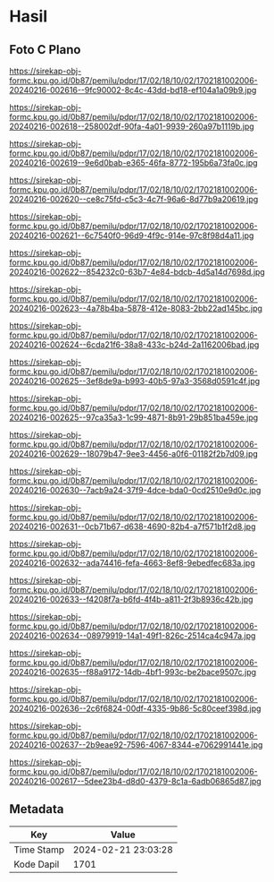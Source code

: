 # Hasil

## Foto C Plano

https://sirekap-obj-formc.kpu.go.id/0b87/pemilu/pdpr/17/02/18/10/02/1702181002006-20240216-002616--9fc90002-8c4c-43dd-bd18-ef104a1a09b9.jpg

https://sirekap-obj-formc.kpu.go.id/0b87/pemilu/pdpr/17/02/18/10/02/1702181002006-20240216-002618--258002df-90fa-4a01-9939-260a97b1119b.jpg

https://sirekap-obj-formc.kpu.go.id/0b87/pemilu/pdpr/17/02/18/10/02/1702181002006-20240216-002619--9e6d0bab-e365-46fa-8772-195b6a73fa0c.jpg

https://sirekap-obj-formc.kpu.go.id/0b87/pemilu/pdpr/17/02/18/10/02/1702181002006-20240216-002620--ce8c75fd-c5c3-4c7f-96a6-8d77b9a20619.jpg

https://sirekap-obj-formc.kpu.go.id/0b87/pemilu/pdpr/17/02/18/10/02/1702181002006-20240216-002621--6c7540f0-96d9-4f9c-914e-97c8f98d4a11.jpg

https://sirekap-obj-formc.kpu.go.id/0b87/pemilu/pdpr/17/02/18/10/02/1702181002006-20240216-002622--854232c0-63b7-4e84-bdcb-4d5a14d7698d.jpg

https://sirekap-obj-formc.kpu.go.id/0b87/pemilu/pdpr/17/02/18/10/02/1702181002006-20240216-002623--4a78b4ba-5878-412e-8083-2bb22ad145bc.jpg

https://sirekap-obj-formc.kpu.go.id/0b87/pemilu/pdpr/17/02/18/10/02/1702181002006-20240216-002624--6cda21f6-38a8-433c-b24d-2a1162006bad.jpg

https://sirekap-obj-formc.kpu.go.id/0b87/pemilu/pdpr/17/02/18/10/02/1702181002006-20240216-002625--3ef8de9a-b993-40b5-97a3-3568d0591c4f.jpg

https://sirekap-obj-formc.kpu.go.id/0b87/pemilu/pdpr/17/02/18/10/02/1702181002006-20240216-002625--97ca35a3-1c99-4871-8b91-29b851ba459e.jpg

https://sirekap-obj-formc.kpu.go.id/0b87/pemilu/pdpr/17/02/18/10/02/1702181002006-20240216-002629--18079b47-9ee3-4456-a0f6-01182f2b7d09.jpg

https://sirekap-obj-formc.kpu.go.id/0b87/pemilu/pdpr/17/02/18/10/02/1702181002006-20240216-002630--7acb9a24-37f9-4dce-bda0-0cd2510e9d0c.jpg

https://sirekap-obj-formc.kpu.go.id/0b87/pemilu/pdpr/17/02/18/10/02/1702181002006-20240216-002631--0cb71b67-d638-4690-82b4-a7f571b1f2d8.jpg

https://sirekap-obj-formc.kpu.go.id/0b87/pemilu/pdpr/17/02/18/10/02/1702181002006-20240216-002632--ada74416-fefa-4663-8ef8-9ebedfec683a.jpg

https://sirekap-obj-formc.kpu.go.id/0b87/pemilu/pdpr/17/02/18/10/02/1702181002006-20240216-002633--f4208f7a-b6fd-4f4b-a811-2f3b8936c42b.jpg

https://sirekap-obj-formc.kpu.go.id/0b87/pemilu/pdpr/17/02/18/10/02/1702181002006-20240216-002634--08979919-14a1-49f1-826c-2514ca4c947a.jpg

https://sirekap-obj-formc.kpu.go.id/0b87/pemilu/pdpr/17/02/18/10/02/1702181002006-20240216-002635--f88a9172-14db-4bf1-993c-be2bace9507c.jpg

https://sirekap-obj-formc.kpu.go.id/0b87/pemilu/pdpr/17/02/18/10/02/1702181002006-20240216-002636--2c6f6824-00df-4335-9b86-5c80ceef398d.jpg

https://sirekap-obj-formc.kpu.go.id/0b87/pemilu/pdpr/17/02/18/10/02/1702181002006-20240216-002637--2b9eae92-7596-4067-8344-e7062991441e.jpg

https://sirekap-obj-formc.kpu.go.id/0b87/pemilu/pdpr/17/02/18/10/02/1702181002006-20240216-002617--5dee23b4-d8d0-4379-8c1a-6adb06865d87.jpg


## Metadata

| Key        | Value               |
| ---------- | ------------------- |
| Time Stamp | 2024-02-21 23:03:28 |
| Kode Dapil | 1701                |



